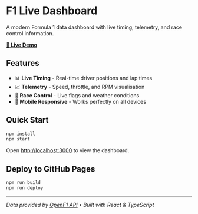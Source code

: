 # F1 Live Dashboard

A modern Formula 1 data dashboard with live timing, telemetry, and race control information.

**[🏁 Live Demo](https://niffb.github.io/F1Live)**

## Features

- 📊 **Live Timing** - Real-time driver positions and lap times
- 📈 **Telemetry** - Speed, throttle, and RPM visualisation
- 🏁 **Race Control** - Live flags and weather conditions
- 📱 **Mobile Responsive** - Works perfectly on all devices

## Quick Start

```bash
npm install
npm start
```

Open [http://localhost:3000](http://localhost:3000) to view the dashboard.

## Deploy to GitHub Pages

```bash
npm run build
npm run deploy
```

---

*Data provided by [OpenF1 API](https://openf1.org) • Built with React & TypeScript*